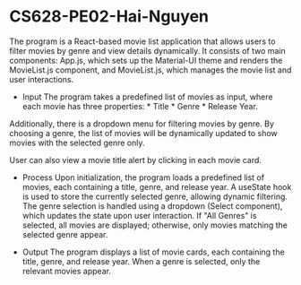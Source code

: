 # CS628-PE02-Hai-Nguyen
The program is a React-based movie list application that allows users to filter movies by genre and view details dynamically. It consists of two main components: App.js, which sets up the Material-UI theme and renders the MovieList.js component, and MovieList.js, which manages the movie list and user interactions.

- Input
The program takes a predefined list of movies as input, where each movie has three properties: * Title * Genre * Release Year.

Additionally, there is a dropdown menu for filtering movies by genre. By choosing a genre, the list of movies will be dynamically updated to show movies with the selected genre only.

User can also view a movie title alert by clicking in each movie card.

- Process
Upon initialization, the program loads a predefined list of movies, each containing a title, genre, and release year. A useState hook is used to store the currently selected genre, allowing dynamic filtering. The genre selection is handled using a dropdown (Select component), which updates the state upon user interaction. If "All Genres" is selected, all movies are displayed; otherwise, only movies matching the selected genre appear.

- Output
The program displays a list of movie cards, each containing the title, genre, and release year. When a genre is selected, only the relevant movies appear.
